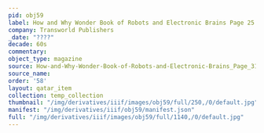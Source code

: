 ```yaml
---
pid: obj59
label: How and Why Wonder Book of Robots and Electronic Brains Page 25
company: Transworld Publishers
_date: "????"
decade: 60s
commentary: 
object_type: magazine
source: How-and-Why-Wonder-Book-of-Robots-and-Electronic-Brains_Page_31
source_name: 
order: '58'
layout: qatar_item
collection: temp_collection
thumbnail: "/img/derivatives/iiif/images/obj59/full/250,/0/default.jpg"
manifest: "/img/derivatives/iiif/obj59/manifest.json"
full: "/img/derivatives/iiif/images/obj59/full/1140,/0/default.jpg"
---
```

